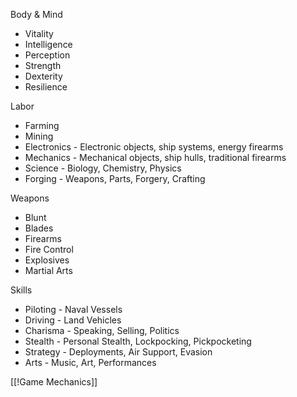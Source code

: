 Body & Mind
- Vitality
- Intelligence 
- Perception 
- Strength
- Dexterity
- Resilience

Labor
- Farming
- Mining
- Electronics - Electronic objects, ship systems, energy firearms
- Mechanics - Mechanical objects, ship hulls, traditional firearms
- Science - Biology, Chemistry, Physics
- Forging - Weapons, Parts, Forgery, Crafting

Weapons
- Blunt
- Blades
- Firearms
- Fire Control
- Explosives
- Martial Arts

Skills 
- Piloting - Naval Vessels
- Driving - Land Vehicles
- Charisma - Speaking, Selling, Politics
- Stealth - Personal Stealth, Lockpocking, Pickpocketing
- Strategy - Deployments, Air Support, Evasion
- Arts - Music, Art, Performances

[[!Game Mechanics]]
